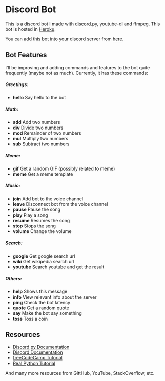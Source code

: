 # Discord Bot

This is a discord bot I made with [discord.py](https://discordpy.readthedocs.io), youtube-dl and ffmpeg. This bot is hosted in [Heroku](https://www.heroku.com).

You can add this bot into your discord server from [here](https://discord.com/api/oauth2/authorize?client_id=839384987291746304&permissions=3191861185&scope=bot).

## Bot Features

I'll be improving and adding commands and features to the bot quite frequently (maybe not as much).
Currently,  it has these commands:

##### Greetings:
  - **hello**   Say hello to the bot
  
##### Math:
  - **add**     Add two numbers
  - **div**     Divide two numbers
  - **mod**     Remainder of two numbers
  - **mul**     Multiply two numbers
  - **sub**     Subtract two numbers
  
##### Meme:
  - **gif**     Get a random GIF (possibly related to meme)
  - **meme**    Get a meme template
  
##### Music:
  - **join**    Add bot to the voice channel
  - **leave**   Disconnect bot from the voice channel
  - **pause**   Pause the song
  - **play**    Play a song
  - **resume**  Resumes the song
  - **stop**    Stops the song
  - **volume**  Change the volume
  
##### Search:
  - **google**  Get google search url
  - **wiki**    Get wikipedia search url
  - **youtube** Search youtube and get the result
  
##### Others:
  - **help**    Shows this message
  - **info**    View relevant info about the server
  - **ping**   Check the bot latency
  - **quote**   Get a random quote
  - **say**     Make the bot say something
  - **toss**    Toss a coin
  
## Resources

- [Discord.py Documentation](https://discordpy.readthedocs.io/)
- [Discord Documentation](https://discord.com/developers/docs/intro)
- [freeCodeCamp Tutorial](https://www.freecodecamp.org/news/create-a-discord-bot-with-python)
- [Real Python Tutorial](https://realpython.com/how-to-make-a-discord-bot-python)

And many more resources from GittHub, YouTube, StackOverflow, etc.
  
